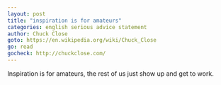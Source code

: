 ```yaml
---
layout: post
title: "inspiration is for amateurs"
categories: english serious advice statement
author: Chuck Close
goto: https://en.wikipedia.org/wiki/Chuck_Close
go: read
gocheck: http://chuckclose.com/
---
```

Inspiration is for amateurs, the rest of us just show up and get to work.
